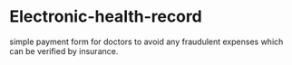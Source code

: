 # Electronic-health-record
simple payment form for doctors to avoid any fraudulent expenses which can be verified by insurance.

